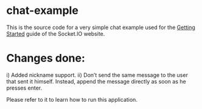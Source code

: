 # chat-example

This is the source code for a very simple chat example used for 
the [Getting Started](http://socket.io/get-started/chat/) guide 
of the Socket.IO website.

Changes done:
============
i) Added nickname support.
ii) Don’t send the same message to the user that sent it himself. Instead, append the message directly as soon as he presses enter.


Please refer to it to learn how to run this application.
